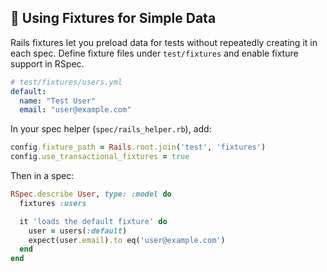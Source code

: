 ## 📂 Using Fixtures for Simple Data

Rails fixtures let you preload data for tests without repeatedly creating it in each spec. Define fixture files under `test/fixtures` and enable fixture support in RSpec.

```yaml
# test/fixtures/users.yml
default:
  name: "Test User"
  email: "user@example.com"
```

In your spec helper (`spec/rails_helper.rb`), add:

```ruby
config.fixture_path = Rails.root.join('test', 'fixtures')
config.use_transactional_fixtures = true
```

Then in a spec:

```ruby
RSpec.describe User, type: :model do
  fixtures :users

  it 'loads the default fixture' do
    user = users(:default)
    expect(user.email).to eq('user@example.com')
  end
end
```